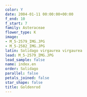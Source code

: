 ```yaml
---
color: Y
date: 2004-01-11 00:00:00+00:00
f_end: 10
f_start: 7
family: Asteraceae
flower_type: K
image:
- M_5-2579_IMG.JPG
- M_5-2582_IMG.JPG
latin: Solidago virgaurea virgaurea
lead: M_5-2579_IMG.JPG
lead_sample: false
name: index.en
order: Solidago
parallel: false
petals_joined: false
star_shape: false
title: Goldenrod
---
```

